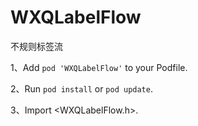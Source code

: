 # WXQLabelFlow
不规则标签流

1、Add `pod 'WXQLabelFlow'` to your Podfile.

2、Run `pod install` or `pod update`.

3、Import <WXQLabelFlow.h>.
